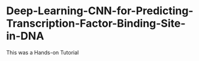 # Deep-Learning-CNN-for-Predicting-Transcription-Factor-Binding-Site-in-DNA

This was a Hands-on Tutorial
